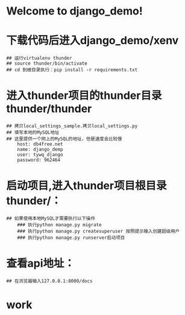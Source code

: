 Welcome to django_demo!
===================
# 下载代码后进入django_demo/xenv
    ## 运行virtualenv thunder
    ## source thunder/bin/activate
    ## cd 到根目录执行：pip install -r requirements.txt
# 进入thunder项目的thunder目录thunder/thunder
    ## 拷贝local_settings_sample.拷贝local_settings.py
    ## 填写本地的MySQL地址
    ## 这里提供一个网上的MySQL的地址，但是速度会比较慢
        host: db4free.net
        name: django_demp
        user: tywq_django
        password: 962464
# 启动项目,进入thunder项目根目录thunder/：
    ## 如果使用本地MySQL才需要执行以下操作
        ### 执行python manage.py migrate
        ### 执行python manage.py createsuperuser 按照提示输入创建超级用户
        ### 执行python manage.py runserver启动项目
# 查看api地址：
    ## 在浏览器输入127.0.0.1:8000/docs

# work